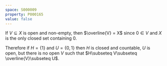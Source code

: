 ```yaml
---
space: S000009
property: P000165
value: false
---
```


If $V\subseteq X$ is open and non-empty, then $\overline{V} = X$ since $0\in V$ and $X$ is the only closed set containing $0$.

Therefore if $H = \{1\}$ and $U = \{0, 1\}$ then $H$ is closed and countable, $U$ is open, but there is no open $V$ such that $H\subseteq V\subseteq \overline{V}\subseteq U$.
